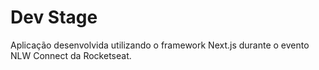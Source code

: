 # Dev Stage

Aplicação desenvolvida utilizando o framework Next.js durante o evento NLW Connect da Rocketseat.
